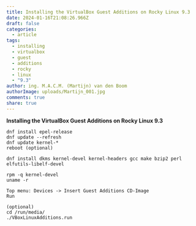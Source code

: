 ```yaml
---
title: Installing the VirtualBox Guest Additions on Rocky Linux 9.3
date: 2024-01-16T21:08:26.966Z
draft: false
categories:
  - article
tags:
  - installing
  - virtualbox
  - guest
  - additions
  - rocky
  - linux
  - "9.3"
author: ing. M.A.C.M. (Martijn) van den Boom
authorImage: uploads/Martijn_001.jpg
comments: true
share: true
---
```

**Installing the VirtualBox Guest Additions on Rocky Linux 9.3**

```
dnf install epel-release
dnf update --refresh
dnf update kernel-*
reboot (optional)

dnf install dkms kernel-devel kernel-headers gcc make bzip2 perl elfutils-libelf-devel

rpm -q kernel-devel
uname -r

Top menu: Devices -> Insert Guest Additions CD-Image
Run

(optional)
cd /run/media/
./VBoxLinuxAdditions.run
```